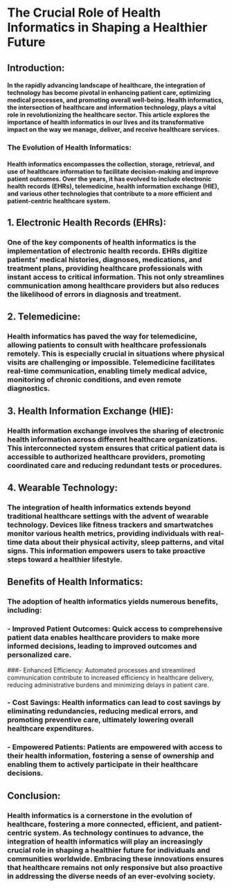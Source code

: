 # The Crucial Role of Health Informatics in Shaping a Healthier Future

## Introduction:

#### In the rapidly advancing landscape of healthcare, the integration of technology has become pivotal in enhancing patient care, optimizing medical processes, and promoting overall well-being. Health informatics, the intersection of healthcare and information technology, plays a vital role in revolutionizing the healthcare sector. This article explores the importance of health informatics in our lives and its transformative impact on the way we manage, deliver, and receive healthcare services.

### The Evolution of Health Informatics:

#### Health informatics encompasses the collection, storage, retrieval, and use of healthcare information to facilitate decision-making and improve patient outcomes. Over the years, it has evolved to include electronic health records (EHRs), telemedicine, health information exchange (HIE), and various other technologies that contribute to a more efficient and patient-centric healthcare system.

## 1. Electronic Health Records (EHRs):

### One of the key components of health informatics is the implementation of electronic health records. EHRs digitize patients' medical histories, diagnoses, medications, and treatment plans, providing healthcare professionals with instant access to critical information. This not only streamlines communication among healthcare providers but also reduces the likelihood of errors in diagnosis and treatment.



## 2. Telemedicine:

### Health informatics has paved the way for telemedicine, allowing patients to consult with healthcare professionals remotely. This is especially crucial in situations where physical visits are challenging or impossible. Telemedicine facilitates real-time communication, enabling timely medical advice, monitoring of chronic conditions, and even remote diagnostics.



## 3. Health Information Exchange (HIE):

### Health information exchange involves the sharing of electronic health information across different healthcare organizations. This interconnected system ensures that critical patient data is accessible to authorized healthcare providers, promoting coordinated care and reducing redundant tests or procedures.



## 4. Wearable Technology:

### The integration of health informatics extends beyond traditional healthcare settings with the advent of wearable technology. Devices like fitness trackers and smartwatches monitor various health metrics, providing individuals with real-time data about their physical activity, sleep patterns, and vital signs. This information empowers users to take proactive steps toward a healthier lifestyle.


## Benefits of Health Informatics:

### The adoption of health informatics yields numerous benefits, including:

### - Improved Patient Outcomes: Quick access to comprehensive patient data enables healthcare providers to make more informed decisions, leading to improved outcomes and personalized care.

###- Enhanced Efficiency: Automated processes and streamlined communication contribute to increased efficiency in healthcare delivery, reducing administrative burdens and minimizing delays in patient care.

### - Cost Savings: Health informatics can lead to cost savings by eliminating redundancies, reducing medical errors, and promoting preventive care, ultimately lowering overall healthcare expenditures.

### - Empowered Patients: Patients are empowered with access to their health information, fostering a sense of ownership and enabling them to actively participate in their healthcare decisions.

## Conclusion:

### Health informatics is a cornerstone in the evolution of healthcare, fostering a more connected, efficient, and patient-centric system. As technology continues to advance, the integration of health informatics will play an increasingly crucial role in shaping a healthier future for individuals and communities worldwide. Embracing these innovations ensures that healthcare remains not only responsive but also proactive in addressing the diverse needs of an ever-evolving society.
